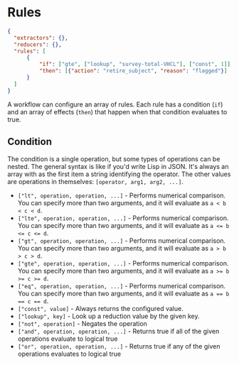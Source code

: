 # Rules

```json
{
  "extractors": {},
  "reducers": {},
  "rules": [
      {
          "if": ["gte", ["lookup", "survey-total-VHCL"], ["const", 1]],
          "then": [{"action": "retire_subject", "reason": "flagged"}]
      }
  ]
}
```
A workflow can configure an array of rules. Each rule has a condition (`if`) and an array of effects (`then`) that happen when that condition evaluates to true.


## Condition

The condition is a single operation, but some types of operations can be nested. The general syntax is like if you'd write Lisp in JSON. It's always an array with as the first item a string identifying the operator. The other values are operations in themselves: `[operator, arg1, arg2, ...]`.

* `["lt", operation, operation, ...]` - Performs numerical comparison. You can specify more than two arguments, and it will evaluate as `a < b < c < d`.
* `["lte", operation, operation, ...]` - Performs numerical comparison. You can specify more than two arguments, and it will evaluate as `a <= b <= c <= d`.
* `["gt", operation, operation, ...]` - Performs numerical comparison. You can specify more than two arguments, and it will evaluate as `a > b > c > d`.
* `["gte", operation, operation, ...]` - Performs numerical comparison. You can specify more than two arguments, and it will evaluate as `a >= b >= c >= d`.
* `["eq", operation, operation, ...]` - Performs numerical comparison. You can specify more than two arguments, and it will evaluate as `a == b == c == d`.
* `["const", value]` - Always returns the configured value.
* `["lookup", key]` - Look up a reduction value by the given key.
* `["not", operation]` - Negates the operation
* `["and", operation, operation, ...]` - Returns true if all of the given operations evaluate to logical true
* `["or", operation, operation, ...]` - Returns true if any of the given operations evaluates to logical true
